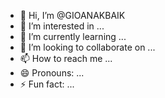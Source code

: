 - 👋 Hi, I’m @GIOANAKBAIK
- 👀 I’m interested in ...
- 🌱 I’m currently learning ...
- 💞️ I’m looking to collaborate on ...
- 📫 How to reach me ...
- 😄 Pronouns: ...
- ⚡ Fun fact: ...

<!---
GIOANAKBAIK/GIOANAKBAIK is a ✨ special ✨ repository because its `README.md` (this file) appears on your GitHub profile.
You can click the Preview link to take a look at your changes.
--->
